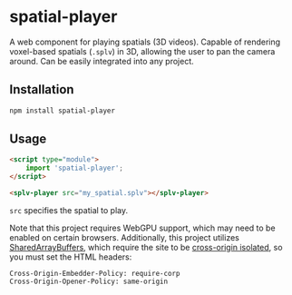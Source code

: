 # spatial-player
A web component for playing spatials (3D videos). Capable of rendering voxel-based spatials (`.splv`) in 3D, allowing the user to pan the camera around. Can be easily integrated into any project.

## Installation
```bash
npm install spatial-player
```

## Usage
```html
<script type="module">
	import 'spatial-player';
</script>

<splv-player src="my_spatial.splv"></splv-player>
```
`src` specifies the spatial to play.

Note that this project requires WebGPU support, which may need to be enabled on certain browsers. Additionally, this project utilizes [SharedArrayBuffers](https://developer.mozilla.org/en-US/docs/Web/JavaScript/Reference/Global_Objects/SharedArrayBuffer), which require the site to be [cross-origin isolated](https://web.dev/articles/coop-coep), so you must set the HTML headers:
```
Cross-Origin-Embedder-Policy: require-corp
Cross-Origin-Opener-Policy: same-origin
```